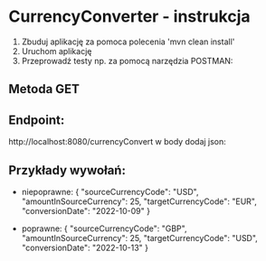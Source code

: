 # CurrencyConverter - instrukcja

1. Zbuduj aplikację za pomoca polecenia 'mvn clean install'
2. Uruchom aplikację
3. Przeprowadź testy np. za pomocą narzędzia POSTMAN:
## Metoda GET

## Endpoint:
http://localhost:8080/currencyConvert
w body dodaj json:

## Przykłady wywołań:

- niepoprawne:
{
"sourceCurrencyCode": "USD",
"amountInSourceCurrency": 25,
"targetCurrencyCode": "EUR",
"conversionDate": "2022-10-09"
}

- poprawne:
{
"sourceCurrencyCode": "GBP",
"amountInSourceCurrency": 25,
"targetCurrencyCode": "USD",
"conversionDate": "2022-10-13"
}